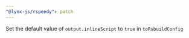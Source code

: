 ```yaml
---
"@lynx-js/rspeedy": patch
---
```


Set the default value of `output.inlineScript` to `true` in `toRsbuildConfig`
